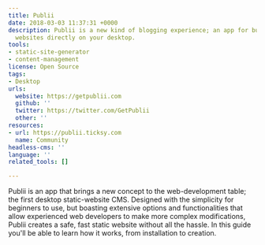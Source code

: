 ```yaml
---
title: Publii
date: 2018-03-03 11:37:31 +0000
description: Publii is a new kind of blogging experience; an app for building static
  websites directly on your desktop.
tools:
- static-site-generator
- content-management
license: Open Source
tags:
- Desktop
urls:
  website: https://getpublii.com
  github: ''
  twitter: https://twitter.com/GetPublii
  other: ''
resources:
- url: https://publii.ticksy.com
  name: Community
headless-cms: ''
language: ''
related_tools: []

---
```

Publii is an app that brings a new concept to the web-development table; the first desktop static-website CMS. Designed with the simplicity for beginners to use, but boasting extensive options and functionalities that allow experienced web developers to make more complex modifications, Publii creates a safe, fast static website without all the hassle. In this guide you'll be able to learn how it works, from installation to creation.
